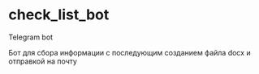 # check_list_bot
Telegram bot 

Бот для сбора информации с последующим созданием файла docx и отправкой на почту

